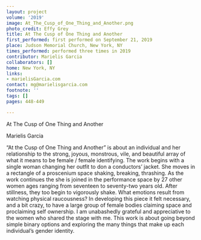 ```yaml
---
layout: project
volume: '2019'
image: At_The_Cusp_of_One_Thing_and_Another.png
photo_credit: Effy Grey
title: At The Cusp of One Thing and Another
first_performed: first performed on September 21, 2019
place: Judson Memorial Church, New York, NY
times_performed: performed three times in 2019
contributor: Marielis Garcia
collaborators: []
home: New York, NY
links:
- marielisGarcia.com
contact: mg@marielisgarcia.com
footnote: ''
tags: []
pages: 448-449

---
```


At The Cusp of One Thing and Another

Marielis Garcia

“At the Cusp of One Thing and Another” is about an individual and her relationship to the strong, joyous, monstrous, vile, and beautiful array of what it means to be female / female identifying. The work begins with a single woman changing her outfit to don a conductors’ jacket. She moves in a rectangle of a proscenium space shaking, breaking, thrashing. As the work continues the she is joined in the performance space by 27 other women ages ranging from seventeen to seventy-two years old. After stillness, they too begin to vigorously shake. What emotions result from watching physical raucousness? In developing this piece it felt necessary, and a bit crazy, to have a large group of female bodies claiming space and proclaiming self ownership. I am unabashedly grateful and appreciative to the women who shared the stage with me. This work is about going beyond simple binary options and exploring the many things that make up each individual’s gender identity.
